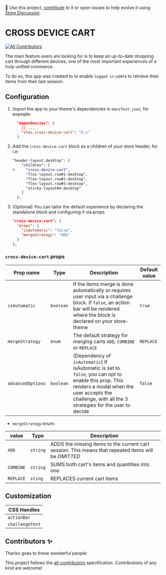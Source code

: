 📢 Use this project, [contribute](https://github.com/{OrganizationName}/{AppName}) to it or open issues to help evolve it using [Store Discussion](https://github.com/vtex-apps/store-discussion).

# CROSS DEVICE CART

<!-- DOCS-IGNORE:start -->
<!-- ALL-CONTRIBUTORS-BADGE:START - Do not remove or modify this section -->

[![All Contributors](https://img.shields.io/badge/all_contributors-0-orange.svg?style=flat-square)](#contributors-)

<!-- ALL-CONTRIBUTORS-BADGE:END -->
<!-- DOCS-IGNORE:end -->

The main feature users are looking for is to keep an up-to-date shopping cart through different devices; one of the most important experiences of a truly unified commerce.

To do so, this app was created to to enable `logged in` users to retrieve their items from their last session.

## Configuration

1. Import the app to your theme's dependencies in `manifest.json`, for example:

   ```json
     "dependencies": {
       // ...
       "vtex.cross-device-cart": "0.x"
     }
   ```

2. Add the `cross-device-cart` block as a children of your store header, for i.e:

   ```diff
   "header-layout.desktop": {
       "children": [
   +     "cross-device-cart",
         "flex-layout.row#1-desktop",
         "flex-layout.row#2-desktop",
         "flex-layout.row#3-desktop",
         "sticky-layout#4-desktop"
       ]
     },
   ```

3. (Optional) You can tailor the default experience by declaring the standalone block and configuring it via props

   ```json
   "cross-device-cart": {
     "props": {
       "isAutomatic": "false",
       "mergeStrategy": "ADD"
     }
   },
   ```

### `cross-device-cart` props

| Prop name         | Type      | Description                                                                                                                                                                                                 | Default value |
| ----------------- | --------- | ----------------------------------------------------------------------------------------------------------------------------------------------------------------------------------------------------------- | ------------- |
| `isAutomatic`     | `boolean` | If the items merge is done automatically or requires user input via a challenge block. If `false`, an action bar will be rendered where the block is declared on your store-theme                           | `true`        |
| `mergeStrategy`   | `enum`    | The default strategy for merging carts `ADD`, `COMBINE` or `REPLACE`                                                                                                                                        | `REPLACE`     |
| `advancedOptions` | `boolean` | (Dependency of `isAutomatic`) If isAutomatic is set to `false`, you can opt to enable this prop. This renders a modal when the user accepts the challenge, with all the 3 strategies for the user to decide | `false`       |

- `mergeStrategy` enum:

| value     | Type     | Description                                                                                          |
| --------- | -------- | ---------------------------------------------------------------------------------------------------- |
| `ADD`     | `string` | ADDS the missing items to the current cart session. This means that repeated items will be _OMITTED_ |
| `COMBINE` | `string` | SUMS both cart's items and quantities into one                                                       |
| `REPLACE` | `sting`  | REPLACES current cart items                                                                          |

## Customization

| CSS Handles     |
| --------------- |
| `actionBar`     |
| `challengeText` |

<!-- DOCS-IGNORE:start -->

## Contributors ✨

Thanks goes to these wonderful people:

<!-- ALL-CONTRIBUTORS-LIST:START - Do not remove or modify this section -->
<!-- prettier-ignore-start -->
<!-- markdownlint-disable -->
<!-- markdownlint-enable -->
<!-- prettier-ignore-end -->

<!-- ALL-CONTRIBUTORS-LIST:END -->

This project follows the [all-contributors](https://github.com/all-contributors/all-contributors) specification. Contributions of any kind are welcome!

<!-- DOCS-IGNORE:end -->
